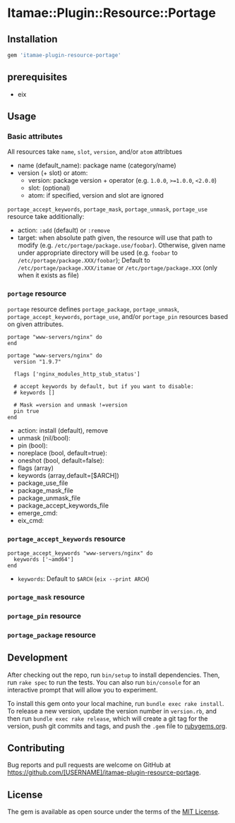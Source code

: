 # Itamae::Plugin::Resource::Portage

## Installation

```ruby
gem 'itamae-plugin-resource-portage'
```

## prerequisites

- eix

## Usage

### Basic attributes

All resources take `name`, `slot`, `version`, and/or `atom` attribtues

- name (default_name): package name (category/name)
- version (+ slot) or atom:
  - version: package version + operator (e.g. `1.0.0`, `>=1.0.0`, `<2.0.0`)
  - slot: (optional)
  - atom: if specified, version and slot are ignored

`portage_accept_keywords`, `portage_mask`, `portage_unmask`, `portage_use` resource take additionally:

- action: `:add` (default) or `:remove`
- target: when absolute path given, the resource will use that path to modify (e.g. `/etc/portage/package.use/foobar`). Otherwise, given name under appropriate directory will be used (e.g. `foobar` to `/etc/portage/package.XXX/foobar`); Default to `/etc/portage/package.XXX/itamae` or `/etc/portage/package.XXX` (only when it exists as file)


### `portage` resource

`portage` resource defines `portage_package`, `portage_unmask`, `portage_accept_keywords`, `portage_use`, and/or `portage_pin` resources based on given attributes.

```
portage "www-servers/nginx" do
end

portage "www-servers/nginx" do
  version "1.9.7" 

  flags ['nginx_modules_http_stub_status']

  # accept keywords by default, but if you want to disable:
  # keywords []

  # Mask =version and unmask !=version
  pin true
end
```

- action: install (default), remove
- unmask (nil/bool):
- pin (bool):
- noreplace (bool, default=true):
- oneshot (bool, default=false):
- flags (array)
- keywords (array,default=[$ARCH])
- package_use_file
- package_mask_file
- package_unmask_file
- package_accept_keywords_file
- emerge_cmd:
- eix_cmd:

### `portage_accept_keywords` resource

```
portage_accept_keywords "www-servers/nginx" do
  keywords ['~amd64']
end
```

- `keywords`: Default to `$ARCH` (`eix --print ARCH`)

### `portage_mask` resource

### `portage_pin` resource

### `portage_package` resource

## Development

After checking out the repo, run `bin/setup` to install dependencies. Then, run `rake spec` to run the tests. You can also run `bin/console` for an interactive prompt that will allow you to experiment.

To install this gem onto your local machine, run `bundle exec rake install`. To release a new version, update the version number in `version.rb`, and then run `bundle exec rake release`, which will create a git tag for the version, push git commits and tags, and push the `.gem` file to [rubygems.org](https://rubygems.org).

## Contributing

Bug reports and pull requests are welcome on GitHub at https://github.com/[USERNAME]/itamae-plugin-resource-portage.


## License

The gem is available as open source under the terms of the [MIT License](http://opensource.org/licenses/MIT).

